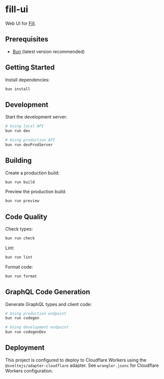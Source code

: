 # fill-ui

Web UI for [Fill](https://github.com/PaperMC/fill).

## Prerequisites

- [Bun](https://bun.sh/) (latest version recommended)

## Getting Started

Install dependencies:

```sh
bun install
```

## Development

Start the development server:

```sh
# Using local API
bun run dev

# Using production API
bun run devProdServer
```

## Building

Create a production build:

```sh
bun run build
```

Preview the production build:

```sh
bun run preview
```

## Code Quality

Check types:

```sh
bun run check
```

Lint:

```sh
bun run lint
```

Format code:

```sh
bun run format
```

## GraphQL Code Generation

Generate GraphQL types and client code:

```sh
# Using production endpoint
bun run codegen

# Using development endpoint
bun run codegenDev
```

## Deployment

This project is configured to deploy to Cloudflare Workers using the `@sveltejs/adapter-cloudflare` adapter. See `wrangler.jsonc` for Cloudflare Workers configuration.
